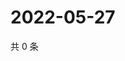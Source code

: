 # 2022-05-27

共 0 条

<!-- BEGIN WEIBO -->
<!-- 最后更新时间 Fri May 27 2022 16:07:20 GMT+0800 (China Standard Time) -->

<!-- END WEIBO -->
